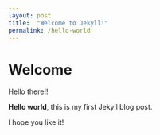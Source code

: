 ```yaml
---
layout: post
title:  "Welcome to Jekyll!"
permalink: /hello-world
---
```


# Welcome
Hello there!!

**Hello world**, this is my first Jekyll blog post.

I hope you like it!